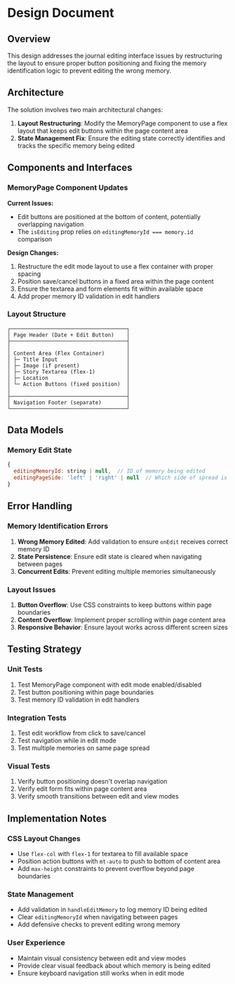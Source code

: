 # Design Document

## Overview

This design addresses the journal editing interface issues by restructuring the layout to ensure proper button positioning and fixing the memory identification logic to prevent editing the wrong memory.

## Architecture

The solution involves two main architectural changes:

1. **Layout Restructuring**: Modify the MemoryPage component to use a flex layout that keeps edit buttons within the page content area
2. **State Management Fix**: Ensure the editing state correctly identifies and tracks the specific memory being edited

## Components and Interfaces

### MemoryPage Component Updates

**Current Issues:**
- Edit buttons are positioned at the bottom of content, potentially overlapping navigation
- The `isEditing` prop relies on `editingMemoryId === memory.id` comparison

**Design Changes:**
1. Restructure the edit mode layout to use a flex container with proper spacing
2. Position save/cancel buttons in a fixed area within the page content
3. Ensure the textarea and form elements fit within available space
4. Add proper memory ID validation in edit handlers

### Layout Structure

```
┌─────────────────────────────────────┐
│ Page Header (Date + Edit Button)    │
├─────────────────────────────────────┤
│                                     │
│ Content Area (Flex Container)       │
│ ├─ Title Input                      │
│ ├─ Image (if present)               │
│ ├─ Story Textarea (flex-1)          │
│ ├─ Location                         │
│ └─ Action Buttons (fixed position)  │
│                                     │
├─────────────────────────────────────┤
│ Navigation Footer (separate)        │
└─────────────────────────────────────┘
```

## Data Models

### Memory Edit State

```javascript
{
  editingMemoryId: string | null,  // ID of memory being edited
  editingPageSide: 'left' | 'right' | null  // Which side of spread is being edited
}
```

## Error Handling

### Memory Identification Errors

1. **Wrong Memory Edited**: Add validation to ensure `onEdit` receives correct memory ID
2. **State Persistence**: Ensure edit state is cleared when navigating between pages
3. **Concurrent Edits**: Prevent editing multiple memories simultaneously

### Layout Issues

1. **Button Overflow**: Use CSS constraints to keep buttons within page boundaries
2. **Content Overflow**: Implement proper scrolling within page content area
3. **Responsive Behavior**: Ensure layout works across different screen sizes

## Testing Strategy

### Unit Tests

1. Test MemoryPage component with edit mode enabled/disabled
2. Test button positioning within page boundaries
3. Test memory ID validation in edit handlers

### Integration Tests

1. Test edit workflow from click to save/cancel
2. Test navigation while in edit mode
3. Test multiple memories on same page spread

### Visual Tests

1. Verify button positioning doesn't overlap navigation
2. Verify edit form fits within page content area
3. Verify smooth transitions between edit and view modes

## Implementation Notes

### CSS Layout Changes

- Use `flex-col` with `flex-1` for textarea to fill available space
- Position action buttons with `mt-auto` to push to bottom of content area
- Add `max-height` constraints to prevent overflow beyond page boundaries

### State Management

- Add validation in `handleEditMemory` to log memory ID being edited
- Clear `editingMemoryId` when navigating between pages
- Add defensive checks to prevent editing wrong memory

### User Experience

- Maintain visual consistency between edit and view modes
- Provide clear visual feedback about which memory is being edited
- Ensure keyboard navigation still works when in edit mode